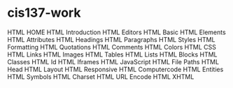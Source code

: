 # cis137-work
HTML HOME
HTML Introduction
HTML Editors
HTML Basic
HTML Elements
HTML Attributes
HTML Headings
HTML Paragraphs
HTML Styles
HTML Formatting
HTML Quotations
HTML Comments
HTML Colors
HTML CSS
HTML Links
HTML Images
HTML Tables
HTML Lists
HTML Blocks
HTML Classes
HTML Id
HTML Iframes
HTML JavaScript
HTML File Paths
HTML Head
HTML Layout
HTML Responsive
HTML Computercode
HTML Entities
HTML Symbols
HTML Charset
HTML URL Encode
HTML XHTML
